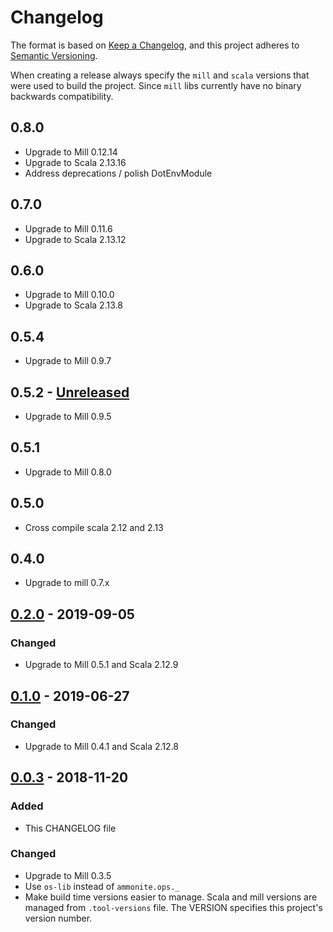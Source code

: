 # Changelog

The format is based on [Keep a Changelog](https://keepachangelog.com/en/1.0.0/),
and this project adheres to [Semantic Versioning](https://semver.org/spec/v2.0.0.html).

When creating a release always specify the `mill` and `scala` versions that were
used to build the project. Since `mill` libs currently have no binary backwards compatibility.

## 0.8.0

- Upgrade to Mill 0.12.14
- Upgrade to Scala 2.13.16
- Address deprecations / polish DotEnvModule

## 0.7.0

- Upgrade to Mill 0.11.6
- Upgrade to Scala 2.13.12

## 0.6.0

- Upgrade to Mill 0.10.0
- Upgrade to Scala 2.13.8

## 0.5.4

- Upgrade to Mill 0.9.7

## 0.5.2 - [Unreleased]

- Upgrade to Mill 0.9.5

## 0.5.1

- Upgrade to Mill 0.8.0

## 0.5.0

- Cross compile scala 2.12 and 2.13

## 0.4.0

- Upgrade to mill 0.7.x

## [0.2.0] - 2019-09-05

### Changed
- Upgrade to Mill 0.5.1 and Scala 2.12.9

## [0.1.0] - 2019-06-27

### Changed

- Upgrade to Mill 0.4.1 and Scala 2.12.8

## [0.0.3] - 2018-11-20

### Added

- This CHANGELOG file

### Changed

- Upgrade to Mill 0.3.5
- Use `os-lib` instead of `ammonite.ops._`
- Make build time versions easier to manage.
  Scala and mill versions are managed from `.tool-versions` file.
  The VERSION specifies this project's version number.

[Unreleased]: https://github.com/vic/mill-docker/compare/0.3.0...HEAD
[0.2.0]: https://github.com/vic/mill-docker/compare/0.1.0...0.2.0
[0.1.0]: https://github.com/vic/mill-docker/compare/0.0.3...0.1.0
[0.0.3]: https://github.com/vic/mill-docker/compare/0.0.2...0.0.3
